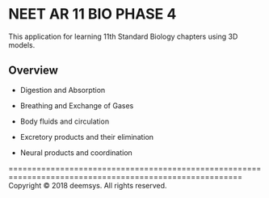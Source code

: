 # NEET AR 11 BIO PHASE 4

This application for learning 11th Standard Biology chapters using 3D models.

## Overview

- Digestion and Absorption

- Breathing and Exchange of Gases

- Body fluids and circulation

- Excretory products and their elimination

- Neural products and coordination
















========================================================================================================
Copyright © 2018 deemsys. All rights reserved.

